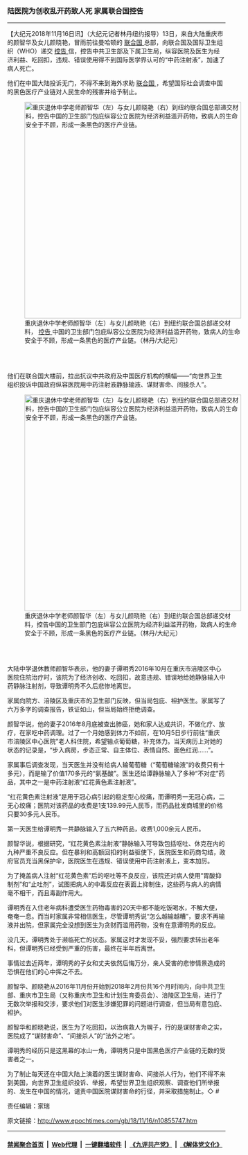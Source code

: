 ### 陆医院为创收乱开药致人死 家属联合国控告
------------------------

<p>
 【大纪元2018年11月16日讯】（大纪元记者林丹纽约报导）13日，来自大陆重庆市的颜智华及女儿颜晓艳，冒雨前往曼哈顿的
 <a href="http://www.epochtimes.com/gb/tag/%E8%81%94%E5%90%88%E5%9B%BD.html">
  联合国
 </a>
 总部，向联合国及国际卫生组织（WHO）递交
 <a href="http://www.epochtimes.com/gb/tag/%E6%8E%A7%E5%91%8A.html">
  控告
 </a>
 信，控告中共卫生部及下属卫生局，纵容医院及医生为经济利益、吃回扣，违规、错误使用得不到国际医学界认可的“中药注射液”，加速了病人死亡。
</p>
<p>
 他们在中国大陆投诉无门，不得不来到海外求助
 <a href="http://www.epochtimes.com/gb/tag/%E8%81%94%E5%90%88%E5%9B%BD.html">
  联合国
 </a>
 ，希望国际社会调查中国的黑色医疗产业链对人民生命的残害并给予制止。
</p>
<figure class="wp-caption aligncenter" id="10855751" style="width: 500px">
 <img alt="重庆退休中学老师颜智华（左）与女儿颜晓艳（右）到纽约联合国总部递交材料，控告中国的卫生部门包庇纵容公立医院为经济利益滥开药物，致病人的生命安全于不顾，形成一条黑色的医疗产业链。" src="http://i.epochtimes.com/assets/uploads/2018/11/565570805d5b88ab58952215e1edfbdb-450x338.jpg" width="500"/>
 <br/><figcaption class="wp-caption-text">
  重庆退休中学老师颜智华（左）与女儿颜晓艳（右）到纽约联合国总部递交材料，
  <a href="http://www.epochtimes.com/gb/tag/%E6%8E%A7%E5%91%8A.html">
   控告
  </a>
  中国的卫生部门包庇纵容公立医院为经济利益滥开药物，致病人的生命安全于不顾，形成一条黑色的医疗产业链。（林丹/大纪元）
 </figcaption><br/>
</figure><br/>
<p>
 他们在联合国大楼前，拉出抗议中共政府及中国医疗机构的横幅——“向世界卫生组织投诉中国政府纵容医院用中药注射液静脉输液、谋财害命、间接杀人”。
</p>
<figure class="wp-caption aligncenter" id="10855750" style="width: 500px">
 <img alt="重庆退休中学老师颜智华（左）与女儿颜晓艳（右）到纽约联合国总部递交材料，控告中国的卫生部门包庇纵容公立医院为经济利益滥开药物，致病人的生命安全于不顾，形成一条黑色的医疗产业链。" src="http://i.epochtimes.com/assets/uploads/2018/11/b0cf1089935d10952450d3464ce5e2b9-450x338.jpg" width="500"/>
 <br/><figcaption class="wp-caption-text">
  重庆退休中学老师颜智华（左）与女儿颜晓艳（右）到纽约联合国总部递交材料，控告中国的卫生部门包庇纵容公立医院为经济利益滥开药物，致病人的生命安全于不顾，形成一条黑色的医疗产业链。（林丹/大纪元）
 </figcaption><br/>
</figure><br/>
<p>
 大陆中学退休教师颜智华表示，他的妻子谭明秀2016年10月在重庆市涪陵区中心医院住院治疗时，该院为了经济创收、吃回扣，故意违规、错误地给她静脉输入中药静脉注射剂，导致谭明秀不久后悲惨地离世。
</p>
<p>
 家属向院方、涪陵区及重庆市的卫生部门反映，但当局包庇、袒护医生。家属写了六万多字的调查报告，铁证如山，但当局始终拒绝调查。
</p>
<p>
 颜智华说，他的妻子2016年8月底被查出肺癌，她和家人达成共识，不做化疗、放疗，在家吃中药调理。过了一个月她感到体力不如前，在10月5日步行前往“重庆市涪陵区中心医院”老人科住院，希望输点葡萄糖，补充体力。当天病历上对她的状态的记录是，“步入病房，步态正常、自主体位、表情自然、面色红润……”。
</p>
<p>
 家属事后调查发现，当天医生并没有给病人输葡萄糖（“葡萄糖输液”的收费只有十多元），而是输了价值170多元的“氨基酸”。医生还给谭静脉输入了多种“不对症”药品，其中之一是中药注射液“红花黄色素注射液”。
</p>
<p>
 “红花黄色素注射液”是用于冠心病引起的稳定型心绞痛，而谭明秀一无冠心病，二无心绞痛；医院对该药品的收费是1支139.99元人民币，而药品批发商城里的价格只要30多元人民币。
</p>
<p>
 第一天医生给谭明秀一共静脉输入了五六种药品，收费1,000余元人民币。
</p>
<p>
 颜智华说，根据研究，“红花黄色素注射液”静脉输入可导致包括呕吐、休克在内的九种严重不良反应。但在暴利和高额回扣的利益驱使下，医院医生和药商勾结，政府官员充当黑保护伞，医院医生在违规、错误使用中药注射液上，变本加厉。
</p>
<p>
 为了掩盖病人注射“红花黄色素”后的呕吐等不良反应，该院还对病人使用“胃酸抑制剂”和“止吐剂”，试图把病人的中毒反应在表面上抑制住，这些药与病人的病情毫不相干，而且毒副作用大。
</p>
<p>
 谭明秀在入住老年病科遭受医生药物毒害的20天中都不能吃饭喝水，不解大便，奄奄一息。而当时家属非常相信医生，尽管谭明秀说“怎么越输越糟”，要求不再输液并出院，但家属完全没想到医生为贪财而滥用药物，没有在意谭明秀的反应。
</p>
<p>
 没几天，谭明秀处于濒临死亡的状态。家属这时才发现不妥，强烈要求转出老年科，但谭明秀已经受到严重的伤害，最终在半年后离世。
</p>
<p>
 事情过去近两年，谭明秀的子女和丈夫依然后悔万分，亲人受害的悲惨情景造成的恐惧在他们的心中挥之不去。
</p>
<p>
 颜智华、颜晓艳从2016年11月份开始到2018年2月份共16个月时间内，向中共卫生部、重庆市卫生局（又称重庆市卫生和计划生育委员会）、涪陵区卫生局，进行了无数次举报和交涉，要求他们对医生涉嫌犯罪的问题进行调查，但当局有意包庇、袒护。
</p>
<p>
 颜智华和颜晓艳说，医生为了吃回扣，以治病救人为幌子，行的是谋财害命之实，医院成了“谋财害命”、“间接杀人”的“法外之地”。
</p>
<p>
 谭明秀的经历只是这黑幕的冰山一角，谭明秀只是中国黑色医疗产业链的无数的受害者之一。
</p>
<p>
 为了制止每天还在中国大陆上演着的医生谋财害命、间接杀人行为，他们不得不来到美国，向世界卫生组织投诉、举报，希望世界卫生组织观察、调查他们所举报的、发生在中国的情况，谴责中国医院谋财害命的行径，并采取措施制止。◇ #
</p>
<p>
 责任编辑：家瑞
</p>

原文链接：http://www.epochtimes.com/gb/18/11/16/n10855747.htm


------------------------
#### [禁闻聚合首页](https://github.com/gfw-breaker/banned-news/blob/master/README.md) &nbsp;|&nbsp; [Web代理](https://github.com/gfw-breaker/open-proxy/blob/master/README.md) &nbsp;|&nbsp; [一键翻墙软件](https://github.com/gfw-breaker/nogfw/blob/master/README.md) &nbsp;|&nbsp; [《九评共产党》](https://github.com/gfw-breaker/9ping.md/blob/master/README.md#九评之一评共产党是什么) &nbsp;|&nbsp; [《解体党文化》](https://github.com/gfw-breaker/jtdwh.md/blob/master/README.md#绪论)